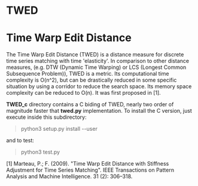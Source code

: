 # TWED
# Time Warp Edit Distance

The Time Warp Edit Distance (TWED) is a distance measure for discrete time series matching with time 'elasticity'. In comparison to other distance measures, (e.g. DTW (Dynamic Time Warping) or LCS (Longest Common Subsequence Problem)), TWED is a metric. Its computational time complexity is O(n^2), but can be drastically reduced in some specific situation by using a corridor to reduce the search space. Its memory space complexity can be reduced to O(n). It was first proposed in [1].

**TWED_c** directory contains a C biding of TWED, nearly two order of magnitude faster that **twed.py** implementation.
To install the C version, just execute inside this subdirectory:
> python3 setup.py install --user

and to test:
> python3 test.py

[1] Marteau, P.; F. (2009). "Time Warp Edit Distance with Stiffness Adjustment for Time Series Matching". IEEE Transactions on Pattern Analysis and Machine Intelligence. 31 (2): 306–318.
